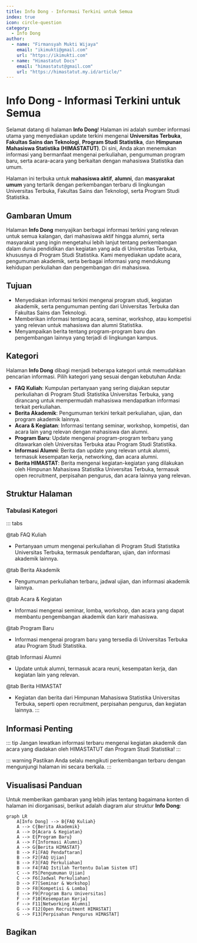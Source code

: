 ```yaml
--- 
title: Info Dong - Informasi Terkini untuk Semua
index: true
icon: circle-question
category:
  - Info Dong
author:
  - name: "Firmansyah Mukti Wijaya"
    email: "ikimukti@gmail.com"
    url: "https://ikimukti.com"
  - name: "Himastatut Docs"
    email: "himastatut@gmail.com"
    url: "https://himastatut.my.id/article/"
--- 
```


# Info Dong - Informasi Terkini untuk Semua

Selamat datang di halaman **Info Dong**! Halaman ini adalah sumber informasi utama yang menyediakan update terkini mengenai **Universitas Terbuka**, **Fakultas Sains dan Teknologi**, **Program Studi Statistika**, dan **Himpunan Mahasiswa Statistika (HIMASTATUT)**. Di sini, Anda akan menemukan informasi yang bermanfaat mengenai perkuliahan, pengumuman program baru, serta acara-acara yang berkaitan dengan mahasiswa Statistika dan umum.

Halaman ini terbuka untuk **mahasiswa aktif**, **alumni**, dan **masyarakat umum** yang tertarik dengan perkembangan terbaru di lingkungan Universitas Terbuka, Fakultas Sains dan Teknologi, serta Program Studi Statistika.

## Gambaran Umum

Halaman **Info Dong** menyajikan berbagai informasi terkini yang relevan untuk semua kalangan, dari mahasiswa aktif hingga alumni, serta masyarakat yang ingin mengetahui lebih lanjut tentang perkembangan dalam dunia pendidikan dan kegiatan yang ada di Universitas Terbuka, khususnya di Program Studi Statistika. Kami menyediakan update acara, pengumuman akademik, serta berbagai informasi yang mendukung kehidupan perkuliahan dan pengembangan diri mahasiswa.

## Tujuan

- Menyediakan informasi terkini mengenai program studi, kegiatan akademik, serta pengumuman penting dari Universitas Terbuka dan Fakultas Sains dan Teknologi.
- Memberikan informasi tentang acara, seminar, workshop, atau kompetisi yang relevan untuk mahasiswa dan alumni Statistika.
- Menyampaikan berita tentang program-program baru dan pengembangan lainnya yang terjadi di lingkungan kampus.

## Kategori

Halaman **Info Dong** dibagi menjadi beberapa kategori untuk memudahkan pencarian informasi. Pilih kategori yang sesuai dengan kebutuhan Anda:

- **FAQ Kuliah**: Kumpulan pertanyaan yang sering diajukan seputar perkuliahan di Program Studi Statistika Universitas Terbuka, yang dirancang untuk mempermudah mahasiswa mendapatkan informasi terkait perkuliahan.
- **Berita Akademik**: Pengumuman terkini terkait perkuliahan, ujian, dan program akademik lainnya.
- **Acara & Kegiatan**: Informasi tentang seminar, workshop, kompetisi, dan acara lain yang relevan dengan mahasiswa dan alumni.
- **Program Baru**: Update mengenai program-program terbaru yang ditawarkan oleh Universitas Terbuka atau Program Studi Statistika.
- **Informasi Alumni**: Berita dan update yang relevan untuk alumni, termasuk kesempatan kerja, networking, dan acara alumni.
- **Berita HIMASTAT**: Berita mengenai kegiatan-kegiatan yang dilakukan oleh Himpunan Mahasiswa Statistika Universitas Terbuka, termasuk open recruitment, perpisahan pengurus, dan acara lainnya yang relevan.

## Struktur Halaman

<Catalog />

### Tabulasi Kategori

::: tabs

@tab FAQ Kuliah
- Pertanyaan umum mengenai perkuliahan di Program Studi Statistika Universitas Terbuka, termasuk pendaftaran, ujian, dan informasi akademik lainnya.

@tab Berita Akademik
- Pengumuman perkuliahan terbaru, jadwal ujian, dan informasi akademik lainnya.

@tab Acara & Kegiatan
- Informasi mengenai seminar, lomba, workshop, dan acara yang dapat membantu pengembangan akademik dan karir mahasiswa.

@tab Program Baru
- Informasi mengenai program baru yang tersedia di Universitas Terbuka atau Program Studi Statistika.

@tab Informasi Alumni
- Update untuk alumni, termasuk acara reuni, kesempatan kerja, dan kegiatan lain yang relevan.

@tab Berita HIMASTAT
- Kegiatan dan berita dari Himpunan Mahasiswa Statistika Universitas Terbuka, seperti open recruitment, perpisahan pengurus, dan kegiatan lainnya.
:::

## Informasi Penting

::: tip
Jangan lewatkan informasi terbaru mengenai kegiatan akademik dan acara yang diadakan oleh HIMASTATUT dan Program Studi Statistika!
:::

::: warning
Pastikan Anda selalu mengikuti perkembangan terbaru dengan mengunjungi halaman ini secara berkala.
:::

## Visualisasi Panduan

Untuk memberikan gambaran yang lebih jelas tentang bagaimana konten di halaman ini diorganisasi, berikut adalah diagram alur struktur **Info Dong**:

```mermaid
graph LR
    A[Info Dong] --> B{FAQ Kuliah}
    A --> C{Berita Akademik}
    A --> D{Acara & Kegiatan}
    A --> E{Program Baru}
    A --> F{Informasi Alumni}
    A --> G{Berita HIMASTAT}
    B --> F1[FAQ Pendaftaran]
    B --> F2[FAQ Ujian]
    B --> F3[FAQ Perkuliahan]
    B --> F4[FAQ Istilah Tertentu Dalam Sistem UT]
    C --> F5[Pengumuman Ujian]
    C --> F6[Jadwal Perkuliahan]
    D --> F7[Seminar & Workshop]
    D --> F8[Kompetisi & Lomba]
    E --> F9[Program Baru Universitas]
    F --> F10[Kesempatan Kerja]
    F --> F11[Networking Alumni]
    G --> F12[Open Recruitment HIMASTAT]
    G --> F13[Perpisahan Pengurus HIMASTAT]
```


## Bagikan
<Share colorful />
<GitContributors />
<GitChangelog />